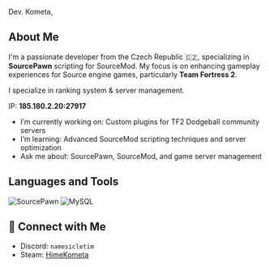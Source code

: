Dev. Kometa,

## About Me

I'm a passionate developer from the Czech Republic 🇨🇿, specializing in **SourcePawn** scripting for SourceMod. 
My focus is on enhancing gameplay experiences for Source engine games, particularly **Team Fortress 2**.

I specialize in ranking system & server management.

IP: **185.180.2.20:27917**

-  I’m currently working on: Custom plugins for TF2 Dodgeball community servers
-  I’m learning: Advanced SourceMod scripting techniques and server optimization
-  Ask me about: SourcePawn, SourceMod, and game server management

##  Languages and Tools

![SourcePawn](https://img.shields.io/badge/-SourcePawn-05122A?style=flat&logo=sourceengine)
![MySQL](https://img.shields.io/badge/-MySQL-05122A?style=flat&logo=mysql)

## 🔗 Connect with Me

- Discord: `namesicletim`
- Steam: [HimeKometa](https://steamcommunity.com/profiles/76561198095675955/)
